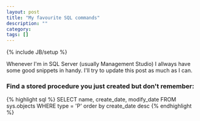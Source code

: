 ```yaml
---
layout: post
title: "My favourite SQL commands"
description: ""
category: 
tags: []
---
```

{% include JB/setup %}

Whenever I'm in SQL Server (usually Management Studio) I allways have some good snippets in handy. I'll try to update this post as much as I can.


### Find a stored procedure you just created but don't remember:

{% highlight sql %}
SELECT name, create_date, modify_date
FROM sys.objects
WHERE type = 'P'
order by create_date desc
{% endhighlight %}

